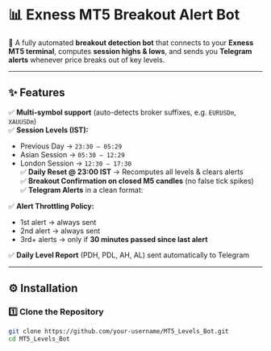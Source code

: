 # 📊 Exness MT5 Breakout Alert Bot

🚀 A fully automated **breakout detection bot** that connects to your **Exness MT5 terminal**, computes **session highs & lows**, and sends you **Telegram alerts** whenever price breaks out of key levels.

---

## ✨ Features

✅ **Multi-symbol support** (auto-detects broker suffixes, e.g. `EURUSDm`, `XAUUSDm`)  
✅ **Session Levels (IST):**  
   - Previous Day → `23:30 – 05:29`  
   - Asian Session → `05:30 – 12:29`  
   - London Session → `12:30 – 17:30`  
✅ **Daily Reset @ 23:00 IST** → Recomputes all levels & clears alerts  
✅ **Breakout Confirmation on closed M5 candles** (no false tick spikes)  
✅ **Telegram Alerts** in a clean format:  


✅ **Alert Throttling Policy:**  
- 1st alert → always sent  
- 2nd alert → always sent  
- 3rd+ alerts → only if **30 minutes passed since last alert**

✅ **Daily Level Report** (PDH, PDL, AH, AL) sent automatically to Telegram  

---

## ⚙️ Installation

### 1️⃣ Clone the Repository
```bash
git clone https://github.com/your-username/MT5_Levels_Bot.git
cd MT5_Levels_Bot
